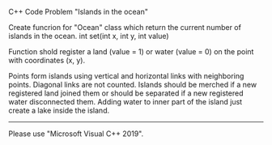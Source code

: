C++ Code Problem
"Islands in the ocean"

Create funcrion for "Ocean" class which return the current number of islands in the ocean.
int set(int x, int y, int value)

Function shold register a land (value = 1) or water (value = 0) on the point with coordinates (x, y).

Points form islands using vertical and horizontal links with neighboring points. Diagonal links are not counted.
Islands should be merched if a new registered land joined them or should be separated if a new registered water disconnected them.
Adding water to inner part of the island just create a lake inside the island.

-----------------------------------------------------------------------------------------------------------------

Please use "Microsoft Visual C++ 2019".

